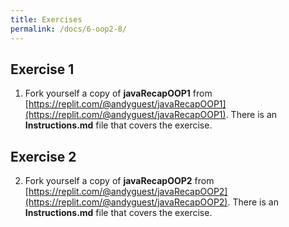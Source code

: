 ```yaml
---
title: Exercises
permalink: /docs/6-oop2-8/
---
```


## Exercise 1
1. Fork yourself a copy of **javaRecapOOP1** from [https://replit.com/@andyguest/javaRecapOOP1](https://replit.com/@andyguest/javaRecapOOP1). There is an **Instructions.md** file that covers the exercise. 

## Exercise 2
2. Fork yourself a copy of **javaRecapOOP2** from [https://replit.com/@andyguest/javaRecapOOP2](https://replit.com/@andyguest/javaRecapOOP2). There is an **Instructions.md** file that covers the exercise. 
   

